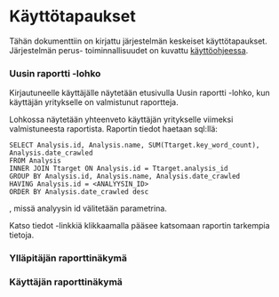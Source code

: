 # Käyttötapaukset

Tähän dokumenttiin on kirjattu järjestelmän keskeiset käyttötapaukset. Järjestelmän perus-
toiminnallisuudet on kuvattu [käyttöohjeessa](./documentation/kayttoohje.md).

### Uusin raportti -lohko

Kirjautuneelle käyttäjälle näytetään etusivulla Uusin raportti -lohko, kun käyttäjän
yritykselle on valmistunut raportteja. 

Lohkossa näytetään yhteenveto käyttäjän yritykselle viimeksi valmistuneesta raportista. 
Raportin tiedot haetaan sql:llä:
```
SELECT Analysis.id, Analysis.name, SUM(Ttarget.key_word_count), Analysis.date_crawled
FROM Analysis
INNER JOIN Ttarget ON Analysis.id = Ttarget.analysis_id
GROUP BY Analysis.id, Analysis.name, Analysis.date_crawled 
HAVING Analysis.id = <ANALYYSIN_ID>
ORDER BY Analysis.date_crawled desc
```
, missä analyysin id välitetään parametrina.

Katso tiedot -linkkiä klikkaamalla pääsee katsomaan raportin tarkempia tietoja.

### Ylläpitäjän raporttinäkymä

### Käyttäjän raporttinäkymä

